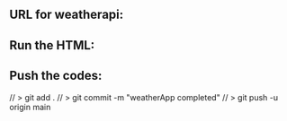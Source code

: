 ## URL for weatherapi:
<!-- https://www.weatherapi.com/ -->
<!-- https://www.weatherapi.com/api-explorer.aspx -->

## Run the HTML:
<!-- Right click on index.html and copy from "copy path" and paste into URL to see the UI -->


## Push the codes:
// > git add .
// > git commit -m "weatherApp completed"
// > git push -u origin main